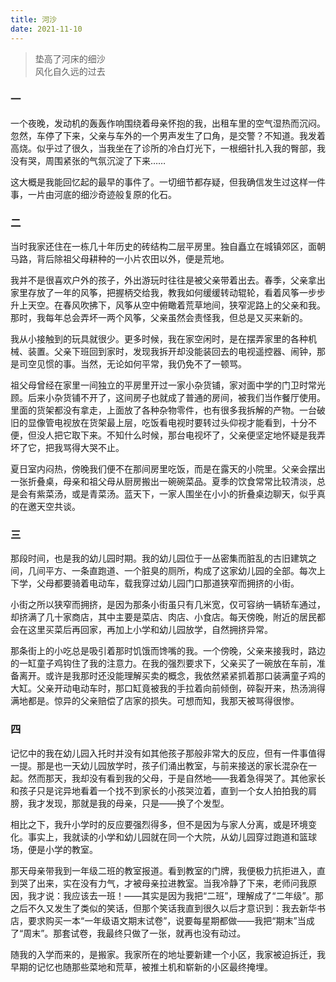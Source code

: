 ```yaml
---
title: 河沙
date: 2021-11-10
---
```


> 垫高了河床的细沙\
> 风化自久远的过去

<!-- more -->

### 一

一个夜晚，发动机的轰轰作响围绕着母亲怀抱的我，出租车里的空气湿热而沉闷。忽然，车停了下来，父亲与车外的一个男声发生了口角，是交警？不知道。我发着高烧。似乎过了很久，当我坐在了诊所的冷白灯光下，一根细针扎入我的臀部，我没有哭，周围紧张的气氛沉淀了下来……

这大概是我能回忆起的最早的事件了。一切细节都存疑，但我确信发生过这样一件事，一片由河底的细沙奇迹般复原的化石。

### 二

当时我家还住在一栋几十年历史的砖结构二层平房里。独自矗立在城镇郊区，面朝马路，背后除祖父母耕种的一小片农田以外，便是荒地。

我并不是很喜欢户外的孩子，外出游玩时往往是被父亲带着出去。春季，父亲拿出家里存放了一年的风筝，把握柄交给我，教我如何缓缓转动辊轮，看着风筝一步步升上天空。在春风吹拂下，风筝从空中俯瞰着荒草地间，狭窄泥路上的父亲和我。那时，我每年总会弄坏一两个风筝，父亲虽然会责怪我，但总是又买来新的。

我从小接触到的玩具就很少。更多时候，我在家空闲时，是在摆弄家里的各种机械、装置。父亲下班回到家时，发现我拆开却没能装回去的电视遥控器、闹钟，那是司空见惯的事。当然，无论如何平常，我仍免不了一顿骂。

祖父母曾经在家里一间独立的平房里开过一家小杂货铺，家对面中学的门卫时常光顾。后来小杂货铺不开了，这间房子也就成了普通的房间，被我们当作餐厅使用。里面的货架都没有拿走，上面放了各种杂物零件，也有很多我拆解的产物。一台破旧的显像管电视放在货架最上层，吃饭看电视时要转过头仰视才能看到，十分不便，但没人把它取下来。不知什么时候，那台电视坏了，父亲便坚定地怀疑是我弄坏了它，把我骂得大哭不止。

夏日室内闷热，傍晚我们便不在那间房里吃饭，而是在露天的小院里。父亲会摆出一张折叠桌，母亲和祖父母从厨房搬出一碗碗菜品。夏季的饮食常常比较清淡，总是会有紫菜汤，或是青菜汤。蓝天下，一家人围坐在小小的折叠桌边聊天，似乎真的在邀天空共谈。

### 三

那段时间，也是我的幼儿园时期。我的幼儿园位于一丛密集而脏乱的古旧建筑之间，几间平方、一条直跑道、一个脏臭的厕所，构成了这家幼儿园的全部。每次上下学，父母都要骑着电动车，载我穿过幼儿园门口那道狭窄而拥挤的小街。

小街之所以狭窄而拥挤，是因为那条小街虽只有几米宽，仅可容纳一辆轿车通过，却挤满了几十家商店，其中主要是菜店、肉店、小食店。每天傍晚，附近的居民都会在这里买菜后再回家，再加上小学和幼儿园放学，自然拥挤异常。

那条街上的小吃总是吸引着那时饥饿而馋嘴的我。一个傍晚，父亲来接我时，路边的一缸童子鸡钩住了我的注意力。在我的强烈要求下，父亲买了一碗放在车前，准备离开。或许是我那时还没能理解买卖的概念，我依然紧紧抓着那口装满童子鸡的大缸。父亲开动电动车时，那口缸竟被我的手拉着向前倾倒，碎裂开来，热汤淌得满地都是。惊异的父亲赔偿了店家的损失。可想而知，我那天被骂得很惨。

### 四

记忆中的我在幼儿园入托时并没有如其他孩子那般非常大的反应，但有一件事值得一提。那是也一天幼儿园放学时，孩子们涌出教室，与前来接送的家长混杂在一起。然而那天，我却没有看到我的父母，于是自然地——我着急得哭了。其他家长和孩子只是诧异地看着一个找不到家长的小孩哭泣着，直到一个女人拍拍我的肩膀，我才发现，那就是我的母亲，只是——换了个发型。

相比之下，我升小学时的反应要强烈得多，但不是因为与家人分离，或是环境变化。事实上，我就读的小学和幼儿园就在同一个大院，从幼儿园穿过跑道和篮球场，便是小学的教室。

那天母亲带我到一年级二班的教室报道。看到教室的门牌，我便极力抗拒进入，直到哭了出来，实在没有力气，才被母亲拉进教室。当我冷静了下来，老师问我原因，我才说：我应该去一班！——其实是因为我把“二班”，理解成了“二年级”。那之后不久又发生了类似的笑话，但那个笑话我直到很久以后才意识到：我去新华书店，要求购买一本“一年级语文期末试卷”，说要每星期都做——我把“期末”当成了“周末”。那套试卷，我最终只做了一张，就再也没有动过。

随我的入学而来的，是搬家。我家所在的地址要新建一个小区，我家被迫拆迁，我早期的记忆也随那些菜地和荒草，被推土机和崭新的小区最终掩埋。
